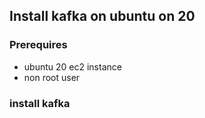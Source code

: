 Install kafka on ubuntu on 20
-----------------------------


### Prerequires

* ubuntu 20 ec2 instance
* non root user

### install kafka

